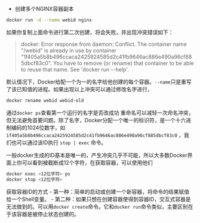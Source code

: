 - 创建多个NGINX容器副本
```sh
docker run -d --name webid nginx
```
如果你复制上面命令进行第二次创建，将会失败，并出现冲突错误如下：
>docker: Error response from daemon: Conflict. The container name "/webid" is already in use by container "1f405a5b8b496ccaca2425924585d2c41fb9646ac886e490a96cf885dbcf83c0". You have to remove (or rename) that container to be able to reuse that name.
See 'docker run --help'. 

默认情况下，Docker给配一个为一的名字给他创建的每个容器。`--name`只是重写了该已知值的进程。如果出现以上冲突可以通过修改名字进行，
```sh
docker rename webid webid-old
```
通过`docker ps`查看第一个运行的名字是否改成功
重命名可以减轻一次命名冲突，但无法避免首要问题。除了名字，Docker分配一个唯一的标识符，是一个十六进制编码的1024位数字，如`1f405a5b8b496ccaca2425924585d2c41fb9646ac886e490a96cf885dbcf83c0`
，我们也可以通过该ID执行 `stop | exec` 命令。

一般docker生成的ID基本是唯一的，产生冲突几乎不可能，所以大多数Docker界面上你可以看到被截断成12个字符，在获取容器，可以使用他们
```sh
docker exec <12位字符> ps
docker stop <12位字符> 
```
获取容器ID的方式
    - 第一种：简单的启动或创建一个新容器，将命令的结果赋值给一个Shell变量。
    - 第二种：如果只想在创建容器使得到容器ID，交互式容器是无法做到的。可以用`docker create`命令。它和`docker run`命令类似，主要区别在于该容器是被停止状态创建的。
    
